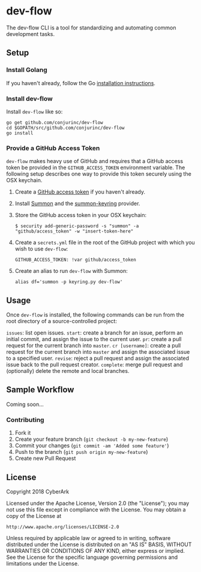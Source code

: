 # dev-flow

The dev-flow CLI is a tool for standardizing and automating common development tasks.

## Setup

### Install Golang

If you haven't already, follow the Go [installation instructions](https://golang.org/doc/install#install).

### Install dev-flow

Install `dev-flow` like so:

```
go get github.com/conjurinc/dev-flow
cd $GOPATH/src/github.com/conjurinc/dev-flow
go install
```

### Provide a GitHub Access Token

`dev-flow` makes heavy use of GitHub and requires that a GitHub access token be
provided in the `GITHUB_ACCESS_TOKEN` environment variable. The following setup
describes one way to provide this token securely using the OSX keychain.

1. Create a [GitHub access token](https://help.github.com/articles/creating-a-personal-access-token-for-the-command-line/)
if you haven't already.

1. Install [Summon](https://github.com/cyberark/summon) and the [summon-keyring](https://github.com/conjurinc/summon-keyring) provider.

1. Store the GitHub access token in your OSX keychain:

    ```
    $ security add-generic-password -s "summon" -a "github/access_token" -w "insert-token-here"
    ```

1. Create a `secrets.yml` file in the root of the GitHub project with which you wish to use `dev-flow`:

    ```
    GITHUB_ACCESS_TOKEN: !var github/access_token
    ```

1. Create an alias to run `dev-flow` with Summon:

    ```
    alias df='summon -p keyring.py dev-flow'
    ```

## Usage

Once `dev-flow` is installed, the following commands can be run from the root directory of a source-controlled project:

`issues`: list open issues.
`start`: create a branch for an issue, perform an initial commit, and assign the issue to the current user.
`pr`: create a pull request for the current branch into `master`.
`cr [username]`: create a pull request for the current branch into `master` and assign the associated issue to a specified user.
`revise`: reject a pull request and assign the associated issue back to the pull request creator.
`complete`: merge pull request and (optionally) delete the remote and local branches.

## Sample Workflow

Coming soon...

### Contributing

1. Fork it
1. Create your feature branch (`git checkout -b my-new-feature`)
1. Commit your changes (`git commit -am 'Added some feature'`)
1. Push to the branch (`git push origin my-new-feature`)
1. Create new Pull Request

## License

Copyright 2018 CyberArk

Licensed under the Apache License, Version 2.0 (the "License");
you may not use this file except in compliance with the License.
You may obtain a copy of the License at

    http://www.apache.org/licenses/LICENSE-2.0

Unless required by applicable law or agreed to in writing, software
distributed under the License is distributed on an "AS IS" BASIS,
WITHOUT WARRANTIES OR CONDITIONS OF ANY KIND, either express or implied.
See the License for the specific language governing permissions and
limitations under the License.
